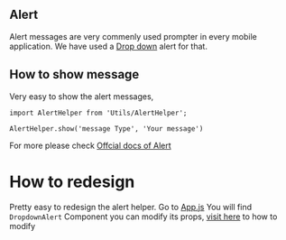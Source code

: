 ## Alert
Alert messages are very commenly used prompter in every mobile application. 
We have used a [Drop down](https://github.com/testshallpass/react-native-dropdownalert) alert for that. 

## How to show message
Very easy to show the alert messages, 
```
import AlertHelper from 'Utils/AlertHelper'; 

AlertHelper.show('message Type', 'Your message')

```
For more please check [Offcial docs of Alert](https://github.com/testshallpass/react-native-dropdownalert) 

# How to redesign 
Pretty easy to redesign the alert helper. Go to [App.js](../App.js)
You will find `DropdownAlert` Component you can modify its props, [visit here](https://github.com/testshallpass/react-native-dropdownalert) to how to modify

